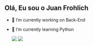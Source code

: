 ## Olá, Eu sou o Juan Frohlich


- 🔭 I’m currently working on Back-End
- 🌱 I’m currently learning Python

  <a href="https://www.instagram.com/juanfrohlich/" target="_blank"><img src="https://img.shields.io/badge/-Instagram-%23E4405F?style=for-the-badge&logo=instagram&logoColor=white" target="_blank"></a>
  <a href="https://www.linkedin.com/in/juan-frohlich-48ba3531b/" target="_blank"><img src="https://img.shields.io/badge/-LinkedIn-%230077B5?style=for-the-badge&logo=linkedin&logoColor=white" target="_blank"></a> 
  

